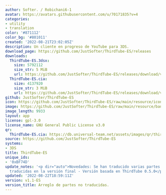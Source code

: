 ```yaml
---
author: Softer. / Robichani6-1
avatar: https://avatars.githubusercontent.com/u/70171835?v=4
categories:
- utility
- translation
color: '#871112'
color_bg: '#801011'
created: '2022-08-21T23:02:05Z'
description: Un cliente en progreso de YouTube para 3DS.
download_page: https://github.com/JustSofter/ThirdTube-ES/releases
downloads:
  ThirdTube-ES.3dsx:
    size: 5792112
    size_str: 5 MiB
    url: https://github.com/JustSofter/ThirdTube-ES/releases/download/v1.1-ES/ThirdTube-ES.3dsx
  ThirdTube-ES.cia:
    size: 4137920
    size_str: 3 MiB
    url: https://github.com/JustSofter/ThirdTube-ES/releases/download/v1.1-ES/ThirdTube-ES.cia
github: JustSofter/ThirdTube-ES
icon: https://github.com/JustSofter/ThirdTube-ES/raw/main/resource/icon.png
image: https://github.com/JustSofter/ThirdTube-ES/raw/main/resource/banner.png
image_length: 9933
layout: app
license: gpl-3.0
license_name: GNU General Public License v3.0
qr:
  ThirdTube-ES.cia: https://db.universal-team.net/assets/images/qr/thirdtube-es-cia.png
source: https://github.com/JustSofter/ThirdTube-ES
systems:
- 3DS
title: ThirdTube-ES
unique_ids:
- '0xBF74D'
update_notes: '<p dir="auto">Novedades: Se han traducido varias partes que no estaban
  traducidas en la versión final - Versión basada en ThirdTube 0.5.0</p>'
updated: '2022-08-22T18:59:11Z'
version: v1.1-ES
version_title: Arreglo de partes no traducidas.
---
```

